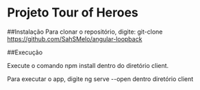 # Projeto Tour of Heroes


##Instalação
Para clonar o repositório, digite: git-clone
https://github.com/SahSMelo/angular-loopback

##Execução

Execute o comando npm install dentro do diretório client. 

Para executar o app, digite ng serve --open dentro diretório client